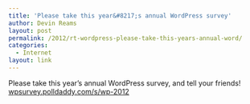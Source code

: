 ```yaml
---
title: 'Please take this year&#8217;s annual WordPress survey'
author: Devin Reams
layout: post
permalink: /2012/rt-wordpress-please-take-this-years-annual-word/
categories:
  - Internet
layout: link
---
```

Please take this year&#8217;s annual WordPress survey, and tell your friends! [wpsurvey.polldaddy.com/s/wp-2012][1]

 [1]: http://wpsurvey.polldaddy.com/s/wp-2012